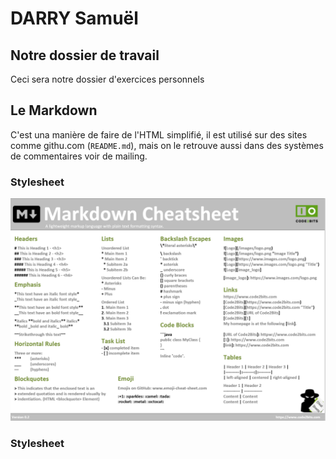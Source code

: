 # DARRY Samuël

## Notre dossier de travail

Ceci sera notre dossier d'exercices personnels

## Le Markdown

C'est una manière de faire de l'HTML simplifié, il est utilisé sur des sites comme githu.com (`README.md`), mais on le retrouve aussi dans des systèmes de commentaires voir de mailing. 

### Stylesheet 

![Markdown](../../datas/md.png)

### Stylesheet 





